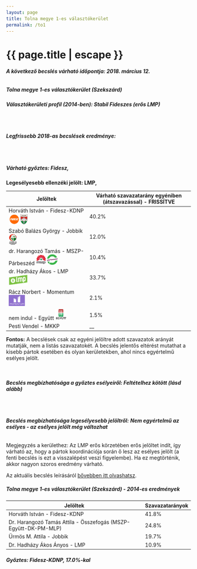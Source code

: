 ```yaml
---
layout: page
title: Tolna megye 1-es választókerület
permalink: /to1
---
```


<h1 class="page-title">{{ page.title | escape }}</h1>

<div class="section">
    <div class="row">
          <div class="col s12"><h6><span><strong>A következő becslés várható időpontja: 2018. március 12.</strong></span></h6>
		  <h5>Tolna megye 1-es választókerület (Szekszárd)</h5>
<h6><strong>Választókerületi profil (2014-ben): <span id="profil">Stabil Fideszes (erős LMP)</span></strong></h6>
<br/>
<h6><strong>Legfrissebb 2018-as becslések eredménye:</strong></h6><br/><h5>Várható győztes: <span id="gyoztes">Fidesz, </span><span id="esely"></span><span></span></h5>
			<p><strong>Legesélyesebb ellenzéki jelölt: <span id="masodik">LMP, </span><span id="esely2"></span><span></span></strong></p>
<table class="striped">
              <thead>
                <tr>
                    <th>Jelöltek</th>
                    <th>Várható szavazatarány egyéniben (átszavazással) - FRISSÍTVE</th>
                </tr>
              </thead>
              <tbody>
             <tr>
                  <td>Horváth István - Fidesz-KDNP <img src="images/fideszkdnp_logo.png" style="width:55px;height:30px;"></td>
				  <td id="id_fidesz">40.2%</td>
			</tr>
			<tr><td>Szabó Balázs György - Jobbik <img src="images/jobbik_logo.png" style="width:23px;height:30px;"></td><td id="id_jobbik">12.0%</td></tr>
<tr>
                  <td>dr. Harangozó Tamás - MSZP-Párbeszéd <img src="images/mszpparbeszed_logo.png" style="width:60px;height:30px;"></td>
				  <td id="id_baloldal">10.4%</td>
			</tr>
			<tr>
                  <td>dr. Hadházy Ákos - LMP <img src="images/lmp_logo.png" style="width:52px;height:30px;"></td>
				  <td id="lmp">33.7%</td>
			</tr>
			<tr>
				  <td>Rácz Norbert - Momentum <img src="images/momentum_logo.png" style="width:44px;height:30px;"></td>
				  <td id="id_momentum">2.1%</td>
			</tr>
<tr>
<td>nem indul -  Együtt <img src="images/egyutt_logo.png" style="width:31px;height:30px;"></td>
<td id="id_egyutt">1.5%</td>
</tr>        
<tr>
<td>Pesti Vendel - MKKP</td>
<td id="id_egyeb">__</td>
</tr>        
              </tbody>
            </table>
			
			
<p><strong>Fontos:</strong> A becslések csak az egyéni jelöltre adott szavazatok arányát mutatják, nem a listás szavazatokét. A becslés jelentős eltérést mutathat a kisebb pártok esetében és olyan kerületekben, ahol nincs egyértelmű esélyes jelölt.</p>
<br/>
			<h6><strong>Becslés megbízhatósága a győztes esélyeiről: Feltételhez kötött (lásd alább)</strong> </h6>
<br/><h6><strong>Becslés megbízhatósága legesélyesebb jelöltről:</strong> <strong><span id="biztos_jelolt">Nem egyértelmű az esélyes - az esélyes jelölt még változhat</span></strong></h6>
<p>Megjegyzés a kerülethez: Az LMP erős körzetében erős jelöltet indít, így várható az, hogy a pártok koordinációja során ő lesz az esélyes jelölt (a fenti becslés is ezt a visszalépést veszi figyelembe). Ha ez megtörténik, akkor nagyon szoros eredmény várható.</p>
<p>Az aktuális becslés leírásáról <a href="../metodologia#0305">bővebben itt olvashatsz</a>.</p>
          </div>
    </div>
</div>

<div class="section">
    <div class="row">
          <div class="col s12">
		  <h5>Tolna megye 1-es választókerület (Szekszárd) - 2014-es eredmények</h5>
            <table class="striped">
              <thead>
                <tr>
                    <th>Jelöltek</th>
                    <th>Szavazatarányok</th>
                </tr>
              </thead>
              <tbody>
             <tr>
                  <td>Horváth István - Fidesz-KDNP</td>
				  <td>41.8%</td>
			</tr>
			<tr>
			      <td>Dr. Harangozó Tamás Attila - Összefogás (MSZP-Együtt-DK-PM-MLP)</td>
				  <td>24.8%</td>  
			</tr>
			<tr>
			      <td>Ürmös M. Attila - Jobbik</td>
				  <td>19.7%</td>
			</tr>
			<tr>
				  <td>Dr. Hadházy Ákos Ányos - LMP</td>
				  <td>10.9%</td>
			</tr>  	
              </tbody>
            </table>
			<h5>Győztes: Fidesz-KDNP, 17.0%-kal</h5>
          </div>
    </div>
</div>
